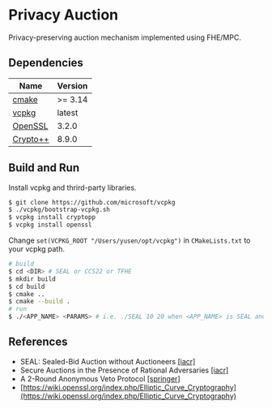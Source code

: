 Privacy Auction
=====

Privacy-preserving auction mechanism implemented using FHE/MPC.

Dependencies
-----

| Name | Version |
| --- | --- |
| [cmake](https://cmake.org/) | >= 3.14 |
| [vcpkg](https://github.com/microsoft/vcpkg) | latest |
| [OpenSSL](https://www.openssl.org/) | 3.2.0 |
| [Crypto++](https://www.cryptopp.com/) | 8.9.0 |

Build and Run
-----

Install vcpkg and thrird-party libraries.

```bash
$ git clone https://github.com/microsoft/vcpkg
$ ./vcpkg/bootstrap-vcpkg.sh
$ vcpkg install cryptopp
$ vcpkg install openssl
```

Change `set(VCPKG_ROOT "/Users/yusen/opt/vcpkg")` in `CMakeLists.txt` to your vcpkg path.

```bash
# build
$ cd <DIR> # SEAL or CCS22 or TFHE
$ mkdir build
$ cd build
$ cmake ..
$ cmake --build .
# run
$ ./<APP_NAME> <PARAMS> # i.e. ./SEAL 10 20 when <APP_NAME> is SEAL and <PARAMS> are 10 and 20
```

References
-----

* SEAL: Sealed-Bid Auction without Auctioneers [[iacr]](https://eprint.iacr.org/2019/1332)
* Secure Auctions in the Presence of Rational Adversaries [[iacr]](https://eprint.iacr.org/2022/1541)
* A 2-Round Anonymous Veto Protocol [[springer]](https://link.springer.com/chapter/10.1007/978-3-642-04904-0_28)
* [https://wiki.openssl.org/index.php/Elliptic_Curve_Cryptography](https://wiki.openssl.org/index.php/Elliptic_Curve_Cryptography)
